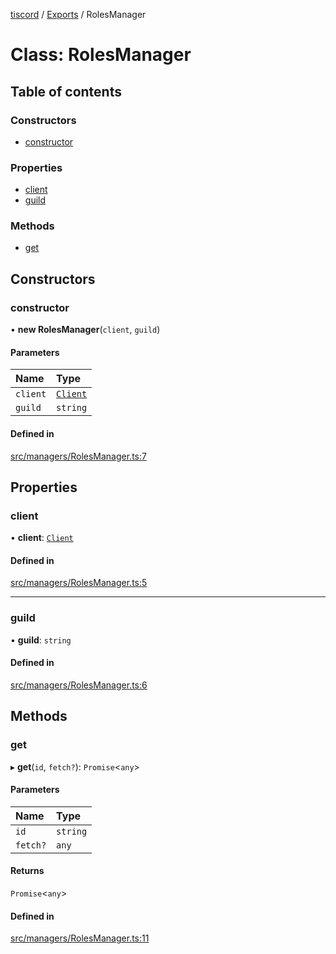[tiscord](../README.md) / [Exports](../modules.md) / RolesManager

# Class: RolesManager

## Table of contents

### Constructors

- [constructor](RolesManager.md#constructor)

### Properties

- [client](RolesManager.md#client)
- [guild](RolesManager.md#guild)

### Methods

- [get](RolesManager.md#get)

## Constructors

### constructor

• **new RolesManager**(`client`, `guild`)

#### Parameters

| Name | Type |
| :------ | :------ |
| `client` | [`Client`](Client.md) |
| `guild` | `string` |

#### Defined in

[src/managers/RolesManager.ts:7](https://github.com/xiboon/tiscord/blob/2dcfba7/src/managers/RolesManager.ts#L7)

## Properties

### client

• **client**: [`Client`](Client.md)

#### Defined in

[src/managers/RolesManager.ts:5](https://github.com/xiboon/tiscord/blob/2dcfba7/src/managers/RolesManager.ts#L5)

___

### guild

• **guild**: `string`

#### Defined in

[src/managers/RolesManager.ts:6](https://github.com/xiboon/tiscord/blob/2dcfba7/src/managers/RolesManager.ts#L6)

## Methods

### get

▸ **get**(`id`, `fetch?`): `Promise`<`any`\>

#### Parameters

| Name | Type |
| :------ | :------ |
| `id` | `string` |
| `fetch?` | `any` |

#### Returns

`Promise`<`any`\>

#### Defined in

[src/managers/RolesManager.ts:11](https://github.com/xiboon/tiscord/blob/2dcfba7/src/managers/RolesManager.ts#L11)
